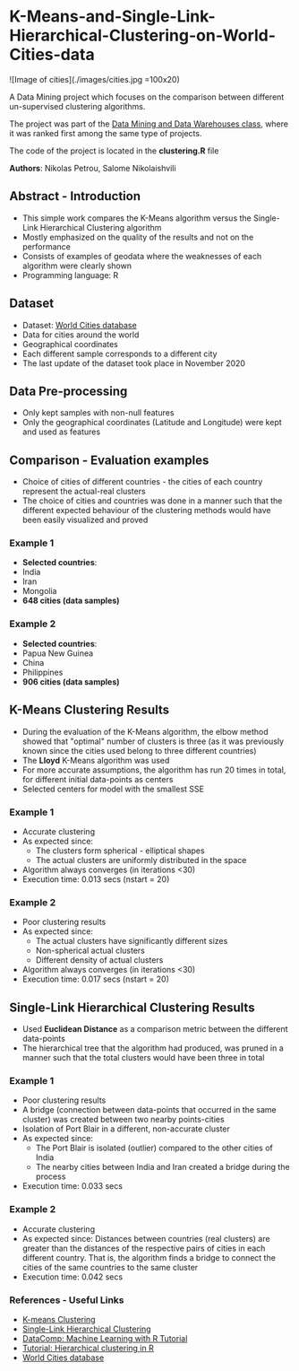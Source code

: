 # K-Means-and-Single-Link-Hierarchical-Clustering-on-World-Cities-data

![Image of cities](./images/cities.jpg =100x20)

A Data Mining project which focuses on the comparison between different un-supervised clustering algorithms.

The project was part of the [Data Mining and Data Warehouses class](https://qa.auth.gr/el/class/1/40049931), where it was ranked first among the same type of projects.

The code of the project is located in the **clustering.R** file

**Authors**: Nikolas Petrou, Salome Nikolaishvili

## Abstract - Introduction
* This simple work compares the K-Means algorithm versus the Single-Link Hierarchical Clustering algorithm
* Mostly emphasized on the quality of the results and not on the performance
* Consists of examples of geodata where the weaknesses of each algorithm were clearly shown
* Programming language: R

## Dataset
* Dataset:  [World Cities database](https://www.kaggle.com/juanmah/world-cities)
* Data for cities around the world
* Geographical coordinates
* Each different sample corresponds to a different city
* The last update of the dataset took place in November 2020

## Data Pre-processing
* Only kept samples with non-null features
* Only the geographical coordinates (Latitude and Longitude) were kept and used as features

## Comparison - Evaluation examples
* Choice of cities of different countries - the cities of each country represent the actual-real clusters
* The choice of cities and countries was done in a manner such that the different expected behaviour of the clustering methods would have been easily visualized and proved

### Example 1
* **Selected countries**: 
 * India
 * Iran
 * Mongolia
* **648 cities (data samples)**

### Example 2
* **Selected countries**: 
 * Papua New Guinea
 * China
 * Philippines
* **906 cities (data samples)**

## K-Means Clustering Results

* During the evaluation of the K-Means algorithm, the elbow method showed that "optimal" number of clusters is three (as it was previously known since the cities used belong to three different countries)
* The **Lloyd**  K-Means algorithm was used
* For more accurate assumptions,  the algorithm has run 20 times in total, for different initial data-points as centers
* Selected centers for model with the smallest SSE

### Example 1
* Accurate clustering
* As expected since:
   * The clusters form spherical - elliptical shapes
   * The actual clusters are uniformly distributed in the space
* Algorithm always converges (in iterations <30)
* Execution time: 0.013 secs (nstart = 20)

### Example 2
* Poor clustering results
* As expected since:
  * The actual clusters have significantly different sizes
  * Non-spherical actual clusters
  * Different density of actual clusters
* Algorithm always converges (in iterations <30)
* Execution time: 0.017 secs (nstart = 20)

## Single-Link Hierarchical Clustering Results

* Used **Euclidean Distance** as a comparison metric between the different data-points
* The hierarchical tree that the algorithm had produced, was pruned in a manner such that the total clusters would have been three in total

### Example 1
* Poor clustering results
* A bridge (connection between data-points that occurred in the same cluster) was created between two nearby points-cities
* Isolation of Port Blair in a different, non-accurate cluster
* As expected since:
  * The Port Blair is isolated (outlier) compared to the other cities of India
  * The nearby cities between India and Iran created a bridge during the process
* Execution time: 0.033 secs 

### Example 2
* Accurate clustering
* As expected since: Distances between countries (real clusters) are greater than the distances of the respective pairs of cities in each different country. That is, the algorithm finds a bridge to connect the cities of the same countries to the same cluster
* Execution time: 0.042 secs 

### References - Useful Links
* [K-means Clustering](https://en.wikipedia.org/wiki/K-means_clustering)
* [Single-Link Hierarchical Clustering](https://en.wikipedia.org/wiki/Single-linkage_clustering#:~:text=In%20statistics%2C%20single%2Dlinkage%20clustering,same%20cluster%20as%20each%20other.)
* [DataComp: Machine Learning with R Tutorial](https://www.youtube.com/watch?v=xjpzDx_nywc&t=194s)
* [Tutorial: Hierarchical clustering in R](https://www.youtube.com/watch?v=r_bowNoNrg8&t=406s)
* [World Cities database](https://www.kaggle.com/juanmah/world-cities)


